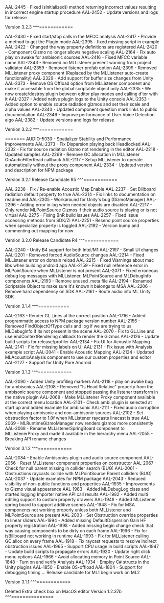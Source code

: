 AAL-2445 - Fixed IsInitialized() method returning incorrect values resulting in incorrect engine startup procedure
AAL-2452 - Update versions and logs for release

Version 3.2.3
^^^============

AAL-2430 - Fixed start/stop calls in the MFCC analysis
AAL-2417 - Provide a method to get the Plugin mode
AAL-2395 - fixed missing script in example
AAL-2422 - Changed the way property definitions are registered
AAL-2420 - Component Gizmo no longer allows negative scaling
AAL-2164 - Fix auto play on awake for ambisonic sources
AAL-2416 - Fixed MFCC variable name
AAL-2343 - Removed no MLListener present warning from project validator
AAL-2359 - Removed listener prefab option
AAL-2399 - Removed MLListener proxy component (Replaced by the MLListener auto-create functionality)
AAL-2326 - Add support for buffer size changes from Unity
AAL-2373 - Remove OS Offload option from MLListener component and make it accessible from the global scriptable object only
AAL-2335 - We now create/destroy plugin between editor play modes and calling d'tor with it
AAL-2327 - Added native plugin logs to the Unity console
AAL-2353 - Added option to enable source radiation gizmos and set their scale and alpha values
AAL-2340 - Updated component question mark links to public documentation
AAL-2346 - Improve performance of User Voice Detection algo
AAL-2382 - Update versions and logs for release

Version 3.2.2
^^^============

=======
AUDIO-5030 - Spatializer Stability and Performance Improvements
AAL-2373 - Fix Dispersion playing back Headlocked
AAL-2332 - Fix for source radiation Gizmo not rendering in the editor
AAL-2218 - Updated samples
AAL-2269 - Remove GC allocation in MLListener OnAudioFilterRead callback
AAL-2117 - Setup MLListener to operate automatically without the proxy component
AAL-2334 - Updated version and description for NPM package

Version 3.2.1  Release Candidate R5
^^^============

AAL-2238 - Fix / Re-enable Acoustic Map Enable
AAL-2237 - Set Billboard radiation default property to true
AAL-2314 - Fix links to documentation on readme.md
AAL-2305 - Workaround for Unity's bug (GizmoManager)
AAL-2296 - Adding error in log when needed objects are disabled
AAL-2217 - Only render MLPointSource Gizmos if their audio source is playing or is not virtual
AAL-2275 - Fixing BnR build issues
AAL-2257 - Fixed issue accessing methods from SDK/ZI
AAL-2251 - Resend point source properties when specialize property is toggled
AAL-2192 - Version bump and commenting out mapping for now

Version 3.2.0  Release Candidate R4
^^^============

AAL-2240 - Unity B4 support for both Intel/M1
AAL-2197 - Small UI changes
AAL-2201 - Removed forced AudioSource changes
AAL-2214 - Fixed MLListener error on domain reload
AAL-2215 - Fixed Warnings about mac libs when building android app
AAL-2159 - Fixed null reference error in MLPointSource when MLListener is not present
AAL-2071 - Fixed erroneous debug log messages with MLListener, MLPointSource and MLDebugInfo components
AAL-2193 - Remove unused .meta file
AAL-2194 - Renamed Scriptable Object to make sure it's known it belongs to MSA
AAL-2206 - Remove hard dependency on SDK
AAL-2161 - Route audio into ML Unity SDK

Version 3.1.4
^^^===========

AAL-2163 - Render GL.Lines at the correct position
AAL-1716 - Added programmatic access to NPM package version number
AAL-2156 - Removed FindObjectOfType calls and log if we are trying to us MLDebugInfo if its not present in the scene
AAL-2070 - Fix to GL.Line and use endContextRendering callback to render the Gizmos
AAL-2126 - Update build scripts for release/profiler
AAL-2134 - Fix UI for Acoustic Mapping
AAL-2141 - Fix for missing labels on UI
AAL-2131 - Fix issue with Analysis example script
AAL-2041 - Enable Acoustic Mapping
AAL-2124 - Updated MLAcousticAnalysis component to use our custom properties and editor
AAL-2127 - Support for Unity Pure Android

Version 3.1.3
^^^============


AAL-2090 - Added Unity profiling markers
AAL-2118 - play on awake bug for ambisonics
AAL-2108 - Removed "Is Head Relative" property from the ambisonic source component and stopped passing the listener transform in the native plugin
AAL-2068 - Make MLListener Proxy component available at the correct menu location
AAL-2101 - Check ambi plugin is selected at start up and added example for ambisonic
AAL-2111 - Fixed audio corruption when playing ambisonic and non-ambisonic sources
AAL-2102 - Set obstruction factor to 1.0f when MLListener raycasts linecast is true
AAL-2069 - MLRuntimeGizmoManager now renders gizmos more consistently
AAL-2068 - Rename MLListenerSpringBoard component to MLListenerProxy and made it available in the hierarchy menu
AAL-2055 - Breaking API rename changes

Version 3.1.2
^^^============

AAL-2084 - Enable Ambisonics plugin and audio source component
AAL-2056 - Reset MLListener component properties on constructor
AAL-2067 - Check for null parent missing in collider search (BUG)
AAL-2061 - Obstructions raycasts collide with MLPointSource Parent colliders (BUG)
AAL-2037 - Update examples for NPM package
AAL-2043 - Reduced visibility of non-public functions and properties
AAL-1935 - Improvements to Gizmo visual appearance
AAL-1983 - Added MLDebugLog class and started logging Importer native API call results
AAL-1982 - Added multi editing support to custom property drawers
AAL-1949 - Added MLListener spring board to support additive scenes
AAL-1948 - Fix for MSA components not working properly unless both MLListener and MLPointSource are present
AAL-2003 - Set Obstruction override properties to linear sliders
AAL-1994 - Added missing DefaultDispersion Gain HF property registration
AAL-1998 - Added missing begin change check that was causing components to be dirty on each frame
AAL-1996 - Fix for isBillboard not working in runtime
AAL-1993 - Fix for MLListener calling GC.alloc on every frame
AAL-1918 - Fix raycast requests to resolve indirect obstruction issues
AAL-1965 - Support CPU usage in build scripts
AAL-1947 - Update build scripts to propagate errors
AAL-1920 - Update right click menu options
AAL-1966 - Avoid allocating memory in Point Source
AAL-1848 - Turn on and verify Analysis
AAL-1934 - Employ C# structs in the Unity plugins
AAL-1850 - Enable OS-offload
AAL-1804 - Support for debugging timing
...
Release candidate for ML1 begin work on ML2

Version 3.1.1
^^^============


Deleted Extra check box on MacOS editor
Version 1.2.37b
^^^===============